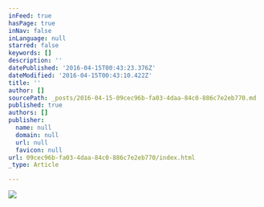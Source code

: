 ```yaml
---
inFeed: true
hasPage: true
inNav: false
inLanguage: null
starred: false
keywords: []
description: ''
datePublished: '2016-04-15T00:43:23.376Z'
dateModified: '2016-04-15T00:43:10.422Z'
title: ''
author: []
sourcePath: _posts/2016-04-15-09cec96b-fa03-4daa-84c0-886c7e2eb770.md
published: true
authors: []
publisher:
  name: null
  domain: null
  url: null
  favicon: null
url: 09cec96b-fa03-4daa-84c0-886c7e2eb770/index.html
_type: Article

---
```

![](https://the-grid-user-content.s3-us-west-2.amazonaws.com/fd182ea0-2a3c-4524-865d-eda4ef8ca36c.jpg)